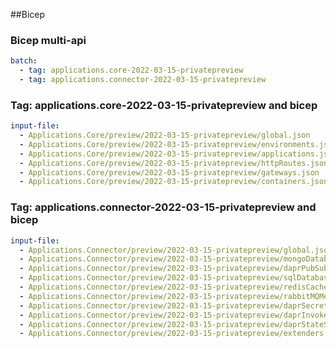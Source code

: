##Bicep

### Bicep multi-api
```yaml $(bicep) && $(multiapi)
batch:
  - tag: applications.core-2022-03-15-privatepreview
  - tag: applications.connector-2022-03-15-privatepreview

```
### Tag: applications.core-2022-03-15-privatepreview and bicep
```yaml $(tag) == 'applications.core-2022-03-15-privatepreview' && $(bicep)
input-file:
  - Applications.Core/preview/2022-03-15-privatepreview/global.json
  - Applications.Core/preview/2022-03-15-privatepreview/environments.json
  - Applications.Core/preview/2022-03-15-privatepreview/applications.json
  - Applications.Core/preview/2022-03-15-privatepreview/httpRoutes.json
  - Applications.Core/preview/2022-03-15-privatepreview/gateways.json
  - Applications.Core/preview/2022-03-15-privatepreview/containers.json

```
### Tag: applications.connector-2022-03-15-privatepreview and bicep
```yaml $(tag) == 'applications.connector-2022-03-15-privatepreview' && $(bicep)
input-file:
  - Applications.Connector/preview/2022-03-15-privatepreview/global.json
  - Applications.Connector/preview/2022-03-15-privatepreview/mongoDatabases.json
  - Applications.Connector/preview/2022-03-15-privatepreview/daprPubSubBrokers.json
  - Applications.Connector/preview/2022-03-15-privatepreview/sqlDatabases.json
  - Applications.Connector/preview/2022-03-15-privatepreview/redisCaches.json
  - Applications.Connector/preview/2022-03-15-privatepreview/rabbitMQMessageQueues.json
  - Applications.Connector/preview/2022-03-15-privatepreview/daprSecretStores.json
  - Applications.Connector/preview/2022-03-15-privatepreview/daprInvokeHttpRoutes.json
  - Applications.Connector/preview/2022-03-15-privatepreview/daprStateStores.json
  - Applications.Connector/preview/2022-03-15-privatepreview/extenders.json

```
